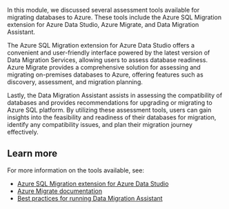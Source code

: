 In this module, we discussed several assessment tools available for migrating databases to Azure. These tools include the Azure SQL Migration extension for Azure Data Studio, Azure Migrate, and Data Migration Assistant. 

The Azure SQL Migration extension for Azure Data Studio offers a convenient and user-friendly interface powered by the latest version of Data Migration Services, allowing users to assess database readiness. Azure Migrate provides a comprehensive solution for assessing and migrating on-premises databases to Azure, offering features such as discovery, assessment, and migration planning. 

Lastly, the Data Migration Assistant assists in assessing the compatibility of databases and provides recommendations for upgrading or migrating to Azure SQL platform. By utilizing these assessment tools, users can gain insights into the feasibility and readiness of their databases for migration, identify any compatibility issues, and plan their migration journey effectively.

## Learn more

For more information on the tools available, see:

- [Azure SQL Migration extension for Azure Data Studio](/azure/dms/migration-using-azure-data-studio)
- [Azure Migrate documentation](/azure/migrate/)
- [Best practices for running Data Migration Assistant](/sql/dma/dma-bestpractices)
